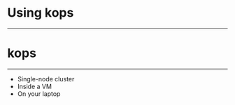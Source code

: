 # Using kops

---


# kops

---

* Single-node cluster <!-- .element: class="fragment" -->
* Inside a VM <!-- .element: class="fragment" -->
* On your laptop <!-- .element: class="fragment" -->